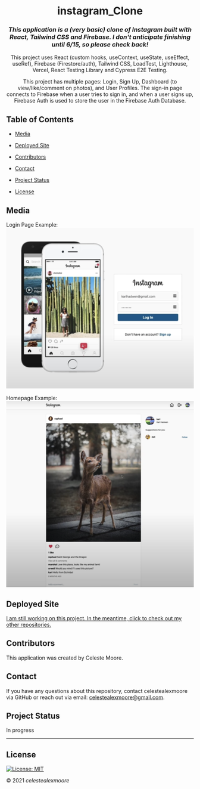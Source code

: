 <div align="center">

# instagram_Clone

### _This application is a (very basic) clone of Instagram built with React, Tailwind CSS and Firebase. I don't anticipate finishing until 6/15, so please check back!_

This project uses React (custom hooks, useContext, useState, useEffect, useRef), Firebase (Firestore/auth), Tailwind CSS, LoadTest, Lighthouse, Vercel, React Testing Library and Cypress E2E Testing.

This project has multiple pages: Login, Sign Up, Dashboard (to view/like/comment on photos), and User Profiles. The sign-in page connects to Firebase when a user tries to sign in, and when a user signs up, Firebase Auth is used to store the user in the Firebase Auth Database. 

</div>

## Table of Contents

- [Media](#Media)

- [Deployed Site](#deployed-site)

- [Contributors](#Contributors)

- [Contact](#Contact)

- [Project Status](#project-status)

- [License](#License)

## Media

Login Page Example:
![Homepage](./assets/loginPage.png)  

Homepage Example:
![Homepage](./assets/homePage.png)

## Deployed Site

[I am still working on this project. In the meantime, click to check out my other repositories.](https://github.com/celestealexmoore?tab=repositories)

## Contributors

This application was created by Celeste Moore.

## Contact

If you have any questions about this repository, contact celestealexmoore via GitHub or reach out via email:
celestealexmoore@gmail.com.

## Project Status

In progress

---

## License

[![License: MIT](https://img.shields.io/badge/License-MIT-blueviolet.svg)](https://opensource.org/licenses/MIT)

© 2021 _celestealexmoore_